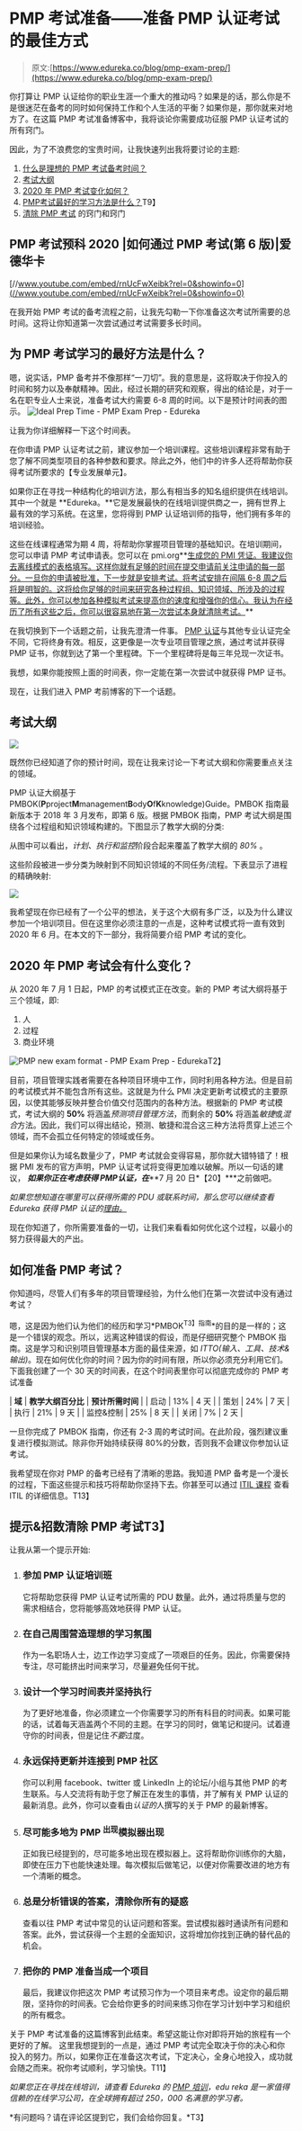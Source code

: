 # PMP 考试准备——准备 PMP 认证考试的最佳方式

> 原文:[https://www.edureka.co/blog/pmp-exam-prep/](https://www.edureka.co/blog/pmp-exam-prep/)

你打算让 PMP 认证给你的职业生涯一个重大的推动吗？如果是的话，那么你是不是很迷茫在备考的同时如何保持工作和个人生活的平衡？如果你是，那你就来对地方了。在这篇 PMP 考试准备博客中，我将谈论你需要成功征服 PMP 认证考试的所有窍门。

因此，为了不浪费您的宝贵时间，让我快速列出我将要讨论的主题:

1.  [什么是理想的 PMP 考试备考时间？](#idealpreptime)
2.  [考试大纲](#syllabus)
3.  [2020 年 PMP 考试变化如何？](#pmpexamchange2020)
4.  [PMP](#howtoprep)[](#idealpreptime)[考试最好的学习方法是什么？](#howtoprep)T9】
5.  [清除 PMP 考试](#tips&tricks) 的窍门和窍门

## **PMP 考试预科 2020 |如何通过 PMP 考试(第 6 版)|爱德华卡**

[//www.youtube.com/embed/rnUcFwXeibk?rel=0&showinfo=0](//www.youtube.com/embed/rnUcFwXeibk?rel=0&showinfo=0)

在我开始 PMP 考试的备考流程之前，让我先勾勒一下你准备这次考试所需要的总时间。这将让你知道第一次尝试通过考试需要多长时间。

## 为 PMP 考试学习的最好方法是什么？

嗯，说实话，PMP 备考并不像那样“一刀切”。我的意思是，这将取决于你投入的时间和努力以及奉献精神。因此，经过长期的研究和观察，得出的结论是，对于一名在职专业人士来说，准备考试大约需要 6-8 周的时间。以下是预计时间表的图示。 ![Ideal Prep Time - PMP Exam Prep - Edureka](../Images/103573d6d4ec6d60f4606cda224ca62f.png)

让我为你详细解释一下这个时间表。

在你申请 PMP 认证考试之前，建议参加一个培训课程。这些培训课程非常有助于您了解不同类型项目的各种参数和要求。除此之外，他们中的许多人还将帮助你获得考试所要求的【专业发展单元】。

如果你正在寻找一种结构化的培训方法，那么有相当多的知名组织提供在线培训。其中一个就是 **Edureka。**它是发展最快的在线培训提供商之一，拥有世界上最有效的学习系统。在这里，您将得到 PMP 认证培训师的指导，他们拥有多年的培训经验。

这些在线课程通常为期 4 周，将帮助你掌握项目管理的基础知识。在培训期间，您可以申请 PMP 考试申请表。您可以在 pmi.org**[生成您的 PMI 凭证。我建议你去离线模式的表格填写。这样你就有足够的时间在提交申请前关注申请的每一部分。一旦你的申请被批准，下一步就是安排考试。将考试安排在间隔 6-8 周之后将是明智的。这将给你足够的时间来研究各种过程组、知识领域、所涉及的过程等。此外，你可以参加各种模拟考试来提高你的速度和增强你的信心。我认为在经历了所有这些之后，你可以很容易地在第一次尝试本身就清除考试。](https://www.pmi.org/)**

在我切换到下一个话题之前，让我先澄清一件事。 [PMP 认证](https://www.edureka.co/pmp-certification-exam-training)与其他专业认证完全不同，它将终身有效。相反，这更像是一次专业项目管理之旅，通过考试并获得 PMP 证书，你就到达了第一个里程碑。下一个里程碑将是每三年兑现一次证书。

我想，如果你能按照上面的时间表，你一定能在第一次尝试中就获得 PMP 证书。

现在，让我们进入 PMP 考前博客的下一个话题。

## **考试大纲**

![](../Images/ce286629f04949a2ee6dd3bca9e7230b.png)

既然你已经知道了你的预计时间，现在让我来讨论一下考试大纲和你需要重点关注的领域。

PMP 认证大纲基于 PMBOK(**P**project**M**management**B**ody**O**f**K**knowledge)Guide。PMBOK 指南最新版本于 2018 年 3 月发布，即第 6 版。根据 PMBOK 指南，PMP 考试大纲是围绕各个过程组和知识领域构建的。下图显示了教学大纲的分类:

从图中可以看出，*计划、执行和监控*阶段合起来覆盖了教学大纲的 *80%* 。

这些阶段被进一步分类为映射到不同知识领域的不同任务/流程。下表显示了进程的精确映射:

![](../Images/2612a74c59ef52fe6597944b6c8f3be5.png)

我希望现在你已经有了一个公平的想法，关于这个大纲有多广泛，以及为什么建议参加一个培训项目。但在这里你必须注意的一点是，这种考试模式将一直有效到 2020 年 6 月。在本文的下一部分，我将简要介绍 PMP 考试的变化。

## 2020 年 PMP 考试会有什么变化？

从 2020 年 7 月 1 日起，PMP 的考试模式正在改变。新的 PMP 考试大纲将基于三个领域，即:

1.  人
2.  过程
3.  商业环境

![PMP new exam format - PMP Exam Prep - Edureka](../Images/40c1b290e357f161b5010d3d7fde1db0.png)T2】

目前，项目管理实践者需要在各种项目环境中工作，同时利用各种方法。但是目前的考试模式并不能包含所有这些。这就是为什么 PMI 决定更新考试模式的主要原因，以使其能够反映并整合价值交付范围内的各种方法。根据新的 PMP 考试模式，考试大纲的 **50%** 将涵盖*预测项目管理方法*，而剩余的 **50%** 将涵盖*敏捷*或*混合*方法。因此，我们可以得出结论，预测、敏捷和混合这三种方法将贯穿上述三个领域，而不会孤立任何特定的领域或任务。

但是如果你认为域名数量少了，PMP 考试就会变得容易，那你就大错特错了！根据 PMI 发布的官方声明，PMP 认证考试将变得更加难以破解。所以一句话的建议， ***如果你正在考虑获得 PMP******认证，在*****7 月 20 日*【20】***之前做吧。

*如果您想知道在哪里可以获得所需的 PDU 或联系时间，那么您可以继续查看 Edureka 获得 PMP 认证的[理由。](https://edureka.co/blog/top-10-reasons-to-get-pmp-certified)*

现在你知道了，你所需要准备的一切，让我们来看看如何优化这个过程，以最小的努力获得最大的产出。

## **如何准备 PMP 考试？**

你知道吗，尽管人们有多年的项目管理经验，为什么他们在第一次尝试中没有通过考试？

嗯，这是因为他们认为他们的经历和学习*PMBOK<sup>T3】指南</sup>*的目的是一样的；这是一个错误的观念。所以，远离这种错误的假设，而是仔细研究整个 PMBOK 指南。这是学习和识别项目管理基本方面的最佳来源，如 *ITTO(输入、工具、技术&输出)*。现在如何优化你的时间？因为你的时间有限，所以你必须充分利用它们。下面我创建了一个 30 天的时间表，在这个时间表里你可以彻底完成你的 PMP 考试准备

| **域** | **教学大纲百分比** | **预计所需时间** |
| 启动 | 13% | 4 天 |
| 策划 | 24% | 7 天 |
| 执行 | 21% | 9 天 |
| 监控&控制 | 25% | 8 天 |
| 关闭 | 7% | 2 天 |

一旦你完成了 PMBOK 指南，你还有 2-3 周的考试时间。在此阶段，强烈建议重复进行模拟测试。除非你开始持续获得 80%的分数，否则我不会建议你参加认证考试。

我希望现在你对 PMP 的备考已经有了清晰的思路。我知道 PMP 备考是一个漫长的过程，下面这些提示和技巧将帮助你坚持下去。你甚至可以通过 [ITIL 课程](https://www.edureka.co/itil4-foundation-certification-training) 查看 ITIL 的详细信息。T13】

## **提示&招数清除 PMP 考试T3】**

让我从第一个提示开始:

1.  ### **参加 PMP 认证培训班**

    它将帮助您获得 PMP 认证考试所需的 PDU 数量。此外，通过将质量与您的需求相结合，您将能够高效地获得 PMP 认证。

2.  ### **在自己周围营造理想的学习氛围**

    作为一名职场人士，边工作边学习变成了一项艰巨的任务。因此，你需要保持专注，尽可能挤出时间来学习，尽量避免任何干扰。

3.  ### **设计一个学习时间表并坚持执行**

    为了更好地准备，你必须建立一个你需要学习的所有科目的时间表。如果可能的话，试着每天涵盖两个不同的主题。在学习的同时，做笔记和提问。试着遵守你的时间表，但是记住*不要*过度。

4.  ### **永远保持更新并连接到 PMP 社区**

    你可以利用 facebook、twitter 或 LinkedIn 上的论坛/小组与其他 PMP 的考生联系。与人交流将有助于您了解正在发生的事情，并了解有关 PMP 认证的最新消息。此外，你可以查看由*认证的*人撰写的关于 PMP 的最新博客。

5.  ### **尽可能多地为 PMP <sup>出现</sup>模拟器**出现

    正如我已经提到的，尽可能多地出现在模拟器上。这将帮助你训练你的大脑，即使在压力下也能快速处理。每次模拟后做笔记，以便对你需要改进的地方有一个清晰的概念。

6.  ### **总是分析错误的答案，清除你所有的疑惑**

    查看以往 PMP 考试中常见的认证问题和答案。尝试模拟器时通读所有问题和答案。此外，尝试获得一个主题的全面知识，这将增加你找到正确的替代品的机会。

7.  ### **把你的 PMP 准备当成一个项目**

    最后，我建议你把这次 PMP 考试预习作为一个项目来考虑。设定你的最后期限，坚持你的时间表。它会给你更多的时间来练习你在学习计划中学习和组织的所有概念。

关于 PMP 考试准备的这篇博客到此结束。希望这能让你对即将开始的旅程有一个更好的了解。 这里我想提到的一点是，通过 PMP 考试完全取决于你的决心和你投入的努力。所以，如果你正在准备这次考试，下定决心，全身心地投入，成功就会随之而来。祝你考试顺利，学习愉快。T11】

*如果您正在寻找在线培训，请查看 Edureka 的 [PMP 培训](https://www.edureka.co/pmp-certification-exam-training-india)，edu reka 是一家值得信赖的在线学习公司，在全球拥有超过 250，000 名满意的学习者。*

*有问题吗？请在评论区提到它，我们会给你回复。*T3】
